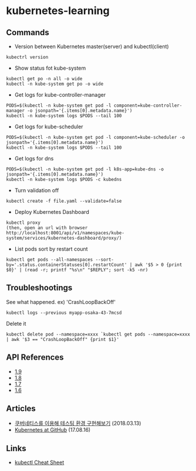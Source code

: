 # kubernetes-learning

## Commands

- Version between Kubernetes master(server) and kubectl(client)
```
kubectrl version
```

- Show status fot kube-system
```
kubectl get po -n all -o wide
kubectl -n kube-system get po -o wide
```

- Get logs for kube-controller-manager
```
PODS=$(kubectl -n kube-system get pod -l component=kube-controller-manager -o jsonpath='{.items[0].metadata.name}')
kubectl -n kube-system logs $PODS --tail 100
```

- Get logs for kube-scheduler
```
PODS=$(kubectl -n kube-system get pod -l component=kube-scheduler -o jsonpath='{.items[0].metadata.name}')
kubectl -n kube-system logs $PODS --tail 100
```

- Get logs for dns
```
PODS=$(kubectl -n kube-system get pod -l k8s-app=kube-dns -o jsonpath='{.items[0].metadata.name}')
kubectl -n kube-system logs $PODS -c kubedns
```

- Turn validation off
```
kubectl create -f file.yaml --validate=false
```

- Deploy Kubernetes Dashboard
```
kubectl proxy
(then, open an url with browser http://localhost:8001/api/v1/namespaces/kube-system/services/kubernetes-dashboard/proxy/)
```

- List pods sort by restart count
```
kubectl get pods --all-namespaces --sort-by='.status.containerStatuses[0].restartCount' | awk '$5 > 0 {print $0}' | (read -r; printf "%s\n" "$REPLY"; sort -k5 -nr)
```

## Troubleshootings

See what happened. ex) 'CrashLoopBackOff'

```
kubectl logs --previous myapp-osaka-43-7mcsd
```

Delete it

```
kubectl delete pod --namespace=xxxx `kubectl get pods --namespace=xxxx | awk '$3 == "CrashLoopBackOff" {print $1}'
```

## API References
- [1.9](https://v1-9.docs.kubernetes.io/docs/api-reference/v1.9/)
- [1.8](https://v1-8.docs.kubernetes.io/docs/api-reference/v1.8/)
- [1.7](https://v1-7.docs.kubernetes.io/docs/api-reference/v1.7/)
- [1.6](https://v1-6.docs.kubernetes.io/docs/api-reference/v1.6/)

## Articles
- [쿠버네티스를 이용해 테스팅 환경 구현해보기](http://woowabros.github.io/experience/2018/03/13/k8s-test.html) (2018.03.13)
- [Kubernetes at GitHub](https://githubengineering.com/kubernetes-at-github/) (17.08.16)

## Links
- [kubectl Cheat Sheet](https://kubernetes.io/docs/user-guide/kubectl-cheatsheet/)

